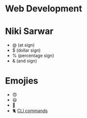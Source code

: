 # Web Development
# Niki Sarwar
* @ (at sign)
* $ (dollar sign)
* % (percentage sign)
* & (and sign)
# Emojies
* 😍
* 😃
* 🖤
*  🐈
[CLI commands](docs/cli.md)